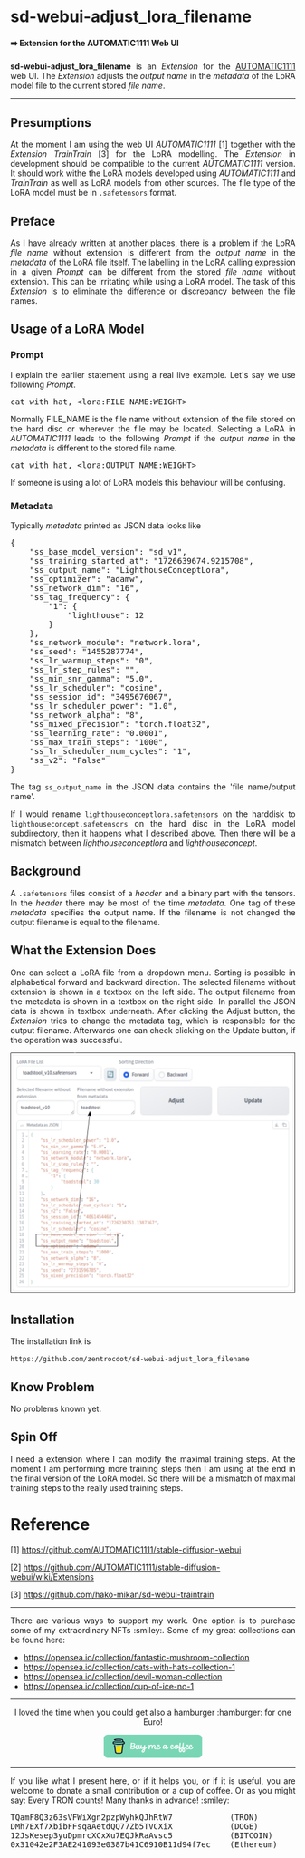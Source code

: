 # sd-webui-adjust_lora_filename
#### :arrow_right: Extension for the AUTOMATIC1111 Web UI

<p align="justify"><b>sd-webui-adjust_lora_filename</b> is an <i>Extension</i> for the <a href="https://github.com/AUTOMATIC1111/stable-diffusion-webui">AUTOMATIC1111</a> web UI. The <i>Extension</i> adjusts the <i>output name</i> in the <i>metadata</i> of the LoRA model file to the current stored <i>file name</i>.</p>

---

## Presumptions

<p align="justify">At the moment I am using the web UI <i>AUTOMATIC1111</i> [1] together with the <i>Extension</i> <i>TrainTrain</i> [3] for the LoRA modelling. The <i>Extension</i> in development should be compatible to the current <i>AUTOMATIC1111</i> version. It should work withe the LoRA models developed using <i>AUTOMATIC1111</i> and <i>TrainTrain</i> as well as LoRA models from other sources. The file type of the LoRA model must be in <code>.safetensors</code> format.</p>

## Preface

<p align="justify">As I have already written at another places, there is a problem if the LoRA <i>file name</i> without extension is different from the <i>output name</i> in the <i>metadata</i> of the LoRA file itself. The labelling in the LoRA calling expression in a given <i>Prompt</i> can be different from the stored <i>file name</i> without extension. This can be irritating while using a LoRA model. The task of this <i>Extension</i> is to eliminate the difference or discrepancy between the file names.</p>

## Usage of a LoRA Model

### Prompt

<p align="justify">I explain the earlier statement using a real live example. Let's say we use following <i>Prompt</i>.</p>

<pre>cat with hat, &lt;lora:FILE_NAME:WEIGHT&gt;</pre>

<p align="justify">Normally FILE_NAME is the file name without extension of the file stored on the hard disc or wherever the file may be located. Selecting a LoRA in <i>AUTOMATIC1111</i> leads to the following <i>Prompt</i> if the <i>output name</i> in the <i>metadata</i> is different to the stored file name.</p>

<pre>cat with hat, &lt;lora:OUTPUT_NAME:WEIGHT&gt;</pre>

<p align="justify">If someone is using a lot of LoRA models this behaviour will be confusing.</p>

### Metadata

<p align="justify">Typically <i>metadata</i> printed as JSON data looks like</p>

<pre>
{
    "ss_base_model_version": "sd_v1",
    "ss_training_started_at": "1726639674.9215708",
    "ss_output_name": "LighthouseConceptLora",
    "ss_optimizer": "adamw",
    "ss_network_dim": "16",
    "ss_tag_frequency": {
        "1": {
            "lighthouse": 12
        }
    },
    "ss_network_module": "network.lora",
    "ss_seed": "1455287774",
    "ss_lr_warmup_steps": "0",
    "ss_lr_step_rules": "",
    "ss_min_snr_gamma": "5.0",
    "ss_lr_scheduler": "cosine",
    "ss_session_id": "3495676067",
    "ss_lr_scheduler_power": "1.0",
    "ss_network_alpha": "8",
    "ss_mixed_precision": "torch.float32",
    "ss_learning_rate": "0.0001",
    "ss_max_train_steps": "1000",
    "ss_lr_scheduler_num_cycles": "1",
    "ss_v2": "False"
}
</pre>  

<p align="justify">The tag <code>ss_output_name</code> in the JSON data contains the 'file name/output name'.</p>

<p align="justify">If I would rename <code>lighthouseconceptlora.safetensors</code> on the harddisk to <code>lighthouseconcept.safetensors</code> on the hard disc in the LoRA model subdirectory, then it happens what I described above. Then there will be a mismatch between <i>lighthouseconceptlora</i> and <i>lighthouseconcept</i>.</p>

## Background

<p align="justify">A <code>.safetensors</code> files consist of a <i>header</i> and a binary part with the tensors. In the <i>header</i> there may be most of the time <i>metadata</i>. One tag of these <i>metadata</i> specifies the output name. If the filename is not changed the output filename is equal to the filename.</p>

## What the Extension Does

<p align="justify">One can select a LoRA file from a dropdown menu. Sorting is possible in alphabetical forward and backward direction. The selected filename without extension is shown in a textbox on the left side. The output filename from the metadata is shown in a textbox on the right side. In parallel the JSON data is shown in textbox underneath. After clicking the Adjust button, the <i>Extension</i> tries to change the metadata tag, which is responsible for the output filename. Afterwards one can check clicking on the Update button, if the operation was successful.</p>

<a target="_blank" href=""><img src="./images/adjust_fn.png" alt="button panel"></a>

## Installation

The installation link is

```
https://github.com/zentrocdot/sd-webui-adjust_lora_filename
```

## Know Problem

<p align="justify">No problems known yet.</p>

## Spin Off

<p align="justify">I need a extension where I can modify the maximal training steps. At the moment I am performing more training steps then I am using at the end in the final version of the LoRA model. So there will be a mismatch of maximal training steps to the really used training steps.</p>

# Reference

[1] https://github.com/AUTOMATIC1111/stable-diffusion-webui

[2] https://github.com/AUTOMATIC1111/stable-diffusion-webui/wiki/Extensions

[3] https://github.com/hako-mikan/sd-webui-traintrain

<hr width="100%" size="2">

<p align="justify">There are various ways to support my work. One option is to purchase some of my extraordinary NFTs :smiley:. Some of my great collections can be found here:</p>

* https://opensea.io/collection/fantastic-mushroom-collection
* https://opensea.io/collection/cats-with-hats-collection-1
* https://opensea.io/collection/devil-woman-collection
* https://opensea.io/collection/cup-of-ice-no-1

<hr width="100%" size="2">

<p align="center">I loved the time when you could get also a hamburger :hamburger: for one Euro!</p>

<p align="center">
<a target="_blank" href="https://www.buymeacoffee.com/zentrocdot"><img src="\images\greeen-button.png" alt="Buy Me A Coffee" height="41" width="174"></a>
</p>
<hr width="100%" size="2">

<p align="justify">If you like what I present here, or if it helps you, or if it is useful, you are welcome to donate a small contribution or a cup of coffee. Or as you might say: Every TRON counts! Many thanks in advance! :smiley:</p>

<pre>TQamF8Q3z63sVFWiXgn2pzpWyhkQJhRtW7            (TRON)
DMh7EXf7XbibFFsqaAetdQQ77Zb5TVCXiX            (DOGE)
12JsKesep3yuDpmrcXCxXu7EQJkRaAvsc5            (BITCOIN)
0x31042e2F3AE241093e0387b41C6910B11d94f7ec    (Ethereum)</pre>
